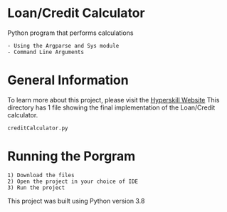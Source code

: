 # Loan/Credit Calculator

Python program that performs calculations
```
- Using the Argparse and Sys module
- Command Line Arguments
```
# General Information
To learn more about this project, please visit the [Hyperskill Website](https://hyperskill.org/projects/90)
This directory has 1 file showing the final implementation of the Loan/Credit calculator.
```
creditCalculator.py
```
# Running the Porgram
```
1) Download the files
2) Open the project in your choice of IDE 
3) Run the project
```
This project was built using Python version 3.8
